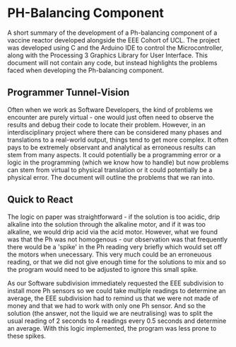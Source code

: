 # PH-Balancing Component
<p> A short summary of the development of a Ph-balancing component of a vaccine reactor developed alongside the EEE Cohort of UCL. The project was developed using C and the Arduino IDE to control the Microcontroller, along with the Processing 3 Graphics Library for User Interface. This document will not contain any code, but instead highlights the problems faced when developing the Ph-balancing component. </p>

<h2> Programmer Tunnel-Vision </h2>
<p> Often when we work as Software Developers, the kind of problems we encounter are purely virtual - one would just often need to observe the results and debug their code to locate their problem. However, in an interdisciplinary project where there can be considered many phases and translations to a real-world output, things tend to get more complex. It often pays to be extremely observant and analytical as erroneous results can stem from many aspects. It could potentially be a programming error or a logic in the programming (which we know how to handle) but now problems can stem from virtual to physical translation or it could potentially be a physical error. The document will outline the problems that we ran into. </p>

<h2> Quick to React </h2>
<p> The logic on paper was straightforward - if the solution is too acidic, drip alkaline into the solution through the alkaline motor, and if it was too alkaline, we would drip acid via the acid motor. However, what we found was that the Ph was not homogenous - our observation was that frequently there would be a 'spike' in the Ph reading very briefly which would set off the motors when unecessary. This very much could be an erroneuous reading, or that we did not give enough time for the solutions to mix and so the program would need to be adjusted to ignore this small spike. </p>

<p> As our Software subdivision immediately requested the EEE subdivision to install more Ph sensors so we could take multiple readings to determine an average, the EEE subdivision had to remind us that we were not made of money and that we had to work with only one Ph sensor. And so the solution (the answer, not the liquid we are neutralising) was to split the usual reading of 2 seconds to 4 readings every 0.5 seconds and determine an average. With this logic implemented, the program was less prone to these spikes.</p>
